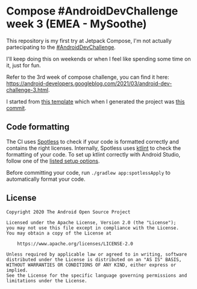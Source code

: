 # Compose #AndroidDevChallenge week 3 (EMEA - MySoothe)

This repository is my first try at Jetpack Compose, I'm not actually partecipating to the [#AndroidDevChallenge](https://developer.android.com/dev-challenge).

I'll keep doing this on weekends or when I feel like spending some time on it, just for fun.


Refer to the 3rd week of compose challenge, you can find it here: https://android-developers.googleblog.com/2021/03/android-dev-challenge-3.html.

I started from [this template](https://github.com/android/android-dev-challenge-compose) which when I generated the project was [this commit](https://github.com/android/android-dev-challenge-compose/commit/da9da9d06e1724a754a696116819d71b3b26032a).

## Code formatting
The CI uses [Spotless](https://github.com/diffplug/spotless) to check if your code is formatted correctly and contains the right licenses.
Internally, Spotless uses [ktlint](https://github.com/pinterest/ktlint) to check the formatting of your code.
To set up ktlint correctly with Android Studio, follow one of the [listed setup options](https://github.com/pinterest/ktlint#-with-intellij-idea).

Before committing your code, run `./gradlew app:spotlessApply` to automatically format your code.

## License
```
Copyright 2020 The Android Open Source Project

Licensed under the Apache License, Version 2.0 (the "License");
you may not use this file except in compliance with the License.
You may obtain a copy of the License at

    https://www.apache.org/licenses/LICENSE-2.0

Unless required by applicable law or agreed to in writing, software
distributed under the License is distributed on an "AS IS" BASIS,
WITHOUT WARRANTIES OR CONDITIONS OF ANY KIND, either express or implied.
See the License for the specific language governing permissions and
limitations under the License.
```